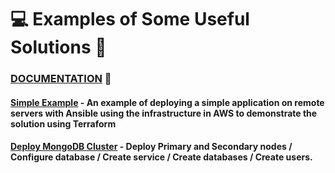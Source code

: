 # :computer: Examples of Some Useful Solutions :wrench:

### [DOCUMENTATION](https://github.com/RuslanSerdiuk/DevOps_Tasks_and_solutions/blob/main/Documentation/Materials/Automation-Tools/Ansible.pdf) :metal:
#### [Simple Example](https://github.com/RuslanSerdiuk/DevOps_Tasks_and_solutions/tree/main/Ansible/Simple_Example) - An example of deploying a simple application on remote servers with Ansible using the infrastructure in AWS to demonstrate the solution using Terraform
#### [Deploy MongoDB Cluster](https://github.com/RuslanSerdiuk/DevOps_Tasks_and_solutions/tree/main/Ansible/Deploy_MongoDB) - Deploy Primary and Secondary nodes /  Configure database / Create service / Create databases / Create users.

